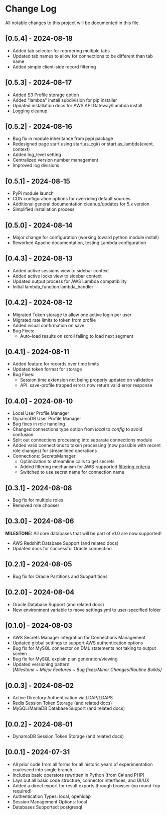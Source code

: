 # Change Log

All notable changes to this project will be documented in this file.

## [0.5.4] - 2024-08-18

- Added tab selector for reordering multiple tabs
- Updated tab names to allow for connections to be different than tab name
- Added simple client-side record filtering

## [0.5.3] - 2024-08-17

- Added S3 Profile storage option
- Added "lambda" install subdivision for pip installer
- Updated installation docs for AWS API Gateway/Lambda install
- Logging cleanup

## [0.5.2] - 2024-08-16

- Bug fix in module inheritance from pypi package
- Redesigned page start using start.as_cgi() or start.as_lambda(event, context)
- Added log_level setting
- Centralized version number management
- Improved log divisions

## [0.5.1] - 2024-08-15

- PyPi module launch
- CDN configuration options for overriding default sources
- Additional general documentation cleanup/updates for 5.x version
- Simplified installation process

## [0.5.0] - 2024-08-14

- Major change for configuration (working toward python module install)
- Reworked Apache documentation, testing Lambda configuration

## [0.4.3] - 2024-08-13

- Added active sessions view to sidebar context
- Added active locks view to sidebar context
- Updated output process for AWS Lambda compatibility
- Initial lambda_function.lambda_handler

## [0.4.2] - 2024-08-12

- Migrated Token storage to allow one active login per user
- Migrated rate limits to token from profile
- Added visual confirmation on save
- Bug Fixes:
    - Auto-load results on scroll failing to load next segment

## [0.4.1] - 2024-08-11

- Added feature for records over time limits
- Updated token format for storage
- Bug Fixes:
    - Session time extension not being properly updated on validation
    - API: save-profile trapped errors now return valid error response

## [0.4.0] - 2024-08-10

- Local User Profile Manager
- DynamoDB User Profile Manager
- Bug fixes in role handling
- Changed connections type option from *local* to *config* to avoid confusion
- Split out connections processing into separate connections module 
- Added valid connections to token processing (now possible with recent role changes) for streamlined operations
- Connections: SecretsManager
    - Optimization to streamline calls to get secrets
    - Added filtering mechanism for AWS-supported [filtering criteria](https://boto3.amazonaws.com/v1/documentation/api/latest/reference/services/secretsmanager/client/list_secrets.html)
    - Switched to use secret name for connection name

## [0.3.1] - 2024-08-08

- Bug fix for multiple roles
- Removed role chooser

## [0.3.0] - 2024-08-06

**MILESTONE:** All core databases that will be part of v1.0 are now supported!

- AWS Redshift Database Support (and related docs)
- Updated docs for successful Oracle connection

## [0.2.1] - 2024-08-05

- Bug fix for Oracle Partitions and Subpartitions

## [0.2.0] - 2024-08-04

- Oracle Database Support (and related docs)
- New environment variable to move settings.yml to user-specified folder

## [0.1.0] - 2024-08-03

- AWS Secrets Manager Integration for Connections Management
- Updated global settings to support AWS authentication options
- Bug fix for MySQL connector on DML statements not taking to output screen
- Bug fix for MySQL explain plan generation/viewing
- Updated versioning pattern  
  *[Milestone ~ Major Features ~ Bug fixes/Minor Changes/Routine Builds]*

## [0.0.3] - 2024-08-02

- Active Directory Authentication via LDAP/LDAPS
- Redis Session Token Storage (and related docs)
- MySQL/MariaDB Database Support (and related docs)

## [0.0.2] - 2024-08-01

- DynamoDB Session Token Storage (and related docs)

## [0.0.1] - 2024-07-31

- All prior code from all forms for all historic years of experimentation coalesced into single branch
- Includes basic operators rewritten in Python (from C# and PHP)
- Lays out all basic code structure, connector interfaces, and UI/UX
- Added a direct export for result exports through browser (no round-trip required)
- Authentication Types: local, openldap
- Session Management Options: local
- Databases Supported: postgresql